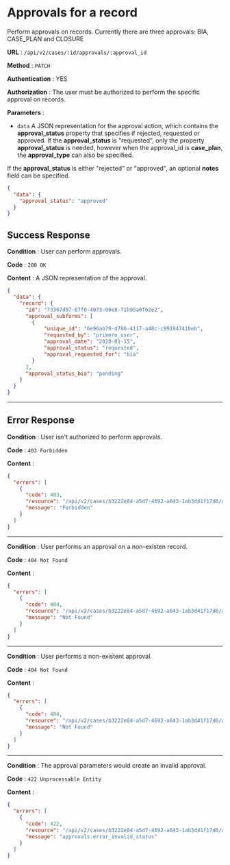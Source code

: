 # Approvals for a record

Perform approvals on records. Currently there are three approvals: BIA, CASE_PLAN and CLOSURE

**URL** : `/api/v2/cases/:id/approvals/:approval_id`

**Method** : `PATCH`

**Authentication** : YES

**Authorization** : The user must be authorized to perform the specific approval on records.

**Parameters** :
* `data` A JSON representation for the approval action, which contains the __approval_status__ property that
specifies if rejected, requested or approved.
If the __approval_status__ is "requested", only the property __approval_status__ is needed, however when
the approval_id is __case_plan__, the __approval_type__ can also be specified.

If the __approval_status__ is either "rejected" or "approved", an optional __notes__ field can be specified.

```json
{
  "data": {
    "approval_status": "approved"
  }
}
```

## Success Response

**Condition** : User can perform approvals.

**Code** : `200 OK`

**Content** : A JSON representation of the approval.

```json
{
  "data": {
    "record": {
      "id": "73367d97-67f0-4073-86e8-f1b95a0f62e2",
      "approval_subforms": [
        {
            "unique_id": "6e96ab79-d786-4117-a48c-c99194741beb",
            "requested_by": "primero_user",
            "approval_date": "2020-01-15",
            "approval_status": "requested",
            "approval_requested_for": "bia"
        }
      ],
      "approval_status_bia": "pending"
    }
  }
}
```

---

## Error Response

**Condition** : User isn't authorized to perform approvals.

**Code** : `403 Forbidden`

**Content** :

```json
{
  "errors": [
    {
      "code": 403,
      "resource": "/api/v2/cases/b3222e84-a5d7-4692-a643-1ab3d41f17d6/approvals/:approval_id",
      "message": "Forbidden"
    }
  ]
}
```

---

**Condition** : User performs an approval on a non-existen record.

**Code** : `404 Not Found`

**Content** :

```json
{
  "errors": [
    {
      "code": 404,
      "resource": "/api/v2/cases/b3222e84-a5d7-4692-a643-1ab3d41f17d6/approvals/:approval_id",
      "message": "Not Found"
    }
  ]
}
```

---

**Condition** : User performs a non-existent approval.

**Code** : `404 Not Found`

**Content** :

```json
{
  "errors": [
    {
      "code": 404,
      "resource": "/api/v2/cases/b3222e84-a5d7-4692-a643-1ab3d41f17d6/approvals/unknown-approval-id",
      "message": "Not Found"
    }
  ]
}
```

---

**Condition** : The approval parameters would create an invalid approval.

**Code** : `422 Unprocessable Entity`

**Content** :

```json
{
  "errors": [
    {
      "code": 422,
      "resource": "/api/v2/cases/b3222e84-a5d7-4692-a643-1ab3d41f17d6/approvals/bia",
      "message": "approvals.error_invalid_status"
    }
  ]
}
```
